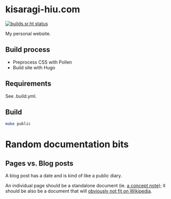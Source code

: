 # kisaragi-hiu.com

[![builds.sr.ht status](https://builds.sr.ht/~kisaragi_hiu/kisaragi-hiu.com/commits/.build.yml.svg)](https://builds.sr.ht/~kisaragi_hiu/kisaragi-hiu.com/commits/.build.yml?)

My personal website.

## Build process

- Preprocess CSS with Pollen
- Build site with Hugo

## Requirements

See .build.yml.

## Build

```sh
make public
```

# Random documentation bits

## Pages vs. Blog posts

A blog post has a date and is kind of like a public diary.

An individual page should be a standalone document (ie. [a concept note](https://www.orgroam.com/manual/A-Brief-Introduction-to-the-Zettelkasten-Method.html)); it should be also be a document that will [obviously not fit on Wikipedia](https://www.gwern.net/Wikipedia-and-Other-Wikis).
